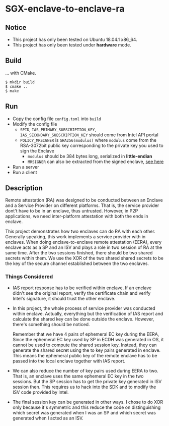 # SGX-enclave-to-enclave-ra

## Notice

- This project has only been tested on Ubuntu 18.04.1 x86_64.
- This project has only been tested under **hardware** mode.

## Build

... with CMake.

``` console
$ mkdir build
$ cmake ..
$ make
```

## Run

- Copy the config file `config.toml` into `build`
- Modify the config file
    - `SPID`, `IAS_PRIMARY_SUBSCRIPTION_KEY`, `IAS_SECONDARY_SUBSCRIPTION_KEY` should come from Intel API portal
    - `POLICY_MRSIGNER` is `SHA256(modulus)` where `modulus` come from the RSA-3072bit public key corresponding to the private key you used to sign the Enclave
        - `modulus` should be 384 bytes long, serialized in **little-endian**
        - `MRSIGNER` can also be extracted from the signed enclave, [see here](https://github.com/intel/sgx-ra-sample/blob/master/mrsigner.c)
- Run a server
- Run a client

## Description

Remote attestation (RA) was designed to be conducted between an Enclave and a Service Provider on different platforms. 
That is, the service provider dont't have to be in an enclave, thus untrusted. 
However, in P2P applications, we need inter-platform attestation with both the ends in enclave.

This project demonstrates how two enclaves can do RA with each other.
Generally speaking, this work implements a service provider with in enclaves. 
When doing enclave-to-enclave remote attestation (EERA), every enclave acts as a SP and an ISV and plays a role in two session of RA at the same time.
After the two sessions finished, there should be two shared secrets within them.
We use the XOR of the two shared shared secrets to be the key of the secure channel established between the two enclaves.

### Things Considered

- IAS report response has to be verified within enclave. 
    If an enclave didn't see the original report, verify the certificate chain and verify Intel's signature, it should trust the other enclave.
- In this project, the whole process of service provider was conducted within enclave.
    Actually, everything but the verification of IAS report and calculate the shared key can be done outside the enclave.
    However, there's something should be noticed.
    
    Remember that we have 4 pairs of ephemeral EC key during the EERA,
    Since the ephemeral EC key used by SP in ECDH was generated in OS, it cannot be used to compute the shared session key.
    Instead, they can generate the shared secret using the to key pairs generated in enclave. 
    This means the ephemeral public key of the remote enclave has to be passed into the local enclave together with IAS report.
- We can also reduce the number of key pairs used during EERA to two. 
    That is, an enclave uses the same ephemeral EC key in the two sessions. 
    But the SP session has to get the private key generated in ISV session then. 
    This requires us to hack into the SDK and to modify the ISV code provided by Intel.    
- The final session key can be generated in other ways. 
    I chose to do XOR only because it's symmetric and this reduce the code on distinguishing which secret was generated when I was an SP and which secret was generated when I acted as an ISV.
    